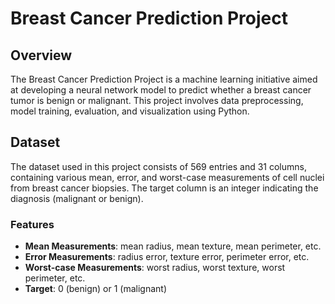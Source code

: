 # Breast Cancer Prediction Project

## Overview
The Breast Cancer Prediction Project is a machine learning initiative aimed at developing a neural network model to predict whether a breast cancer tumor is benign or malignant. This project involves data preprocessing, model training, evaluation, and visualization using Python.

## Dataset
The dataset used in this project consists of 569 entries and 31 columns, containing various mean, error, and worst-case measurements of cell nuclei from breast cancer biopsies. The target column is an integer indicating the diagnosis (malignant or benign).

### Features
- **Mean Measurements**: mean radius, mean texture, mean perimeter, etc.
- **Error Measurements**: radius error, texture error, perimeter error, etc.
- **Worst-case Measurements**: worst radius, worst texture, worst perimeter, etc.
- **Target**: 0 (benign) or 1 (malignant)


